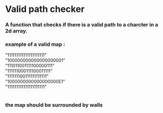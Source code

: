 # Valid path checker
### A function that checks if there is a valid path to a charcter in a 2d array.

### example of a valid map :

"111111111111111111111"<br>
"100000000000000000001"<br>
"111011001111100000111"<br>
"111111000111100011111"<br>
"111111100111111111111"<br>
"1000000000000000000E1"<br>
"111111111111111111111"<br><br>

### the map should be surrounded by walls
